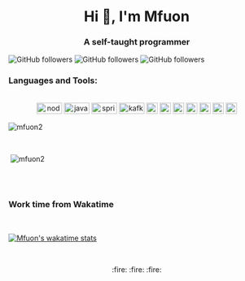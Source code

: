 <h1 align="center">Hi 👋, I'm Mfuon</h1>
<h3 align="center">A self-taught programmer</h3>

<p align="center>

![Twitter Follow](https://img.shields.io/twitter/follow/mfuon?label=mfuon&logo=twitter&style=for-the-badge)
![GitHub followers](https://img.shields.io/github/followers/mfuon2?logo=GitHub&style=for-the-badge)
![GitHub followers](https://img.shields.io/github/stars/mfuon2?style=for-the-badge)
![GitHub followers](https://img.shields.io/github/sponsors/mfuon2?style=for-the-badge)

</p>

<p align="center>

 🔭 I’m currently working on almond 

 🌱 I’m currently learning **Flutter**

 👯 I’m looking to collaborate with **other developers around the world**

</p>
<br />



<p align="center">

### Languages and Tools:
</p>

<p align="center">

<br>
<img src="https://www.vectorlogo.zone/logos/nodejs/nodejs-horizontal.svg" alt="node" width="50" height="22"/> 
<img src="https://www.vectorlogo.zone/logos/java/java-horizontal.svg" alt="java" width="50" height="22"/> 
<img src="https://www.vectorlogo.zone/logos/springio/springio-ar21.svg" alt="spring" width="50" height="22"/> 
<img src="https://www.vectorlogo.zone/logos/apache_kafka/apache_kafka-ar21.svg" alt="kafka" width="50" height="22"/> 
<img src="https://www.vectorlogo.zone/logos/dartlang/dartlang-icon.svg" alt="dart" width="22" height="22"/> 
<img src="https://www.vectorlogo.zone/logos/firebase/firebase-icon.svg" alt="firebase" width="22" height="22"/> 
<img src="https://www.vectorlogo.zone/logos/flutterio/flutterio-icon.svg" alt="flutter" width="22" height="22"/> 
<img src="https://www.vectorlogo.zone/logos/git-scm/git-scm-icon.svg" alt="git" width="22" height="22"/> 
<img src="https://devicons.github.io/devicon/devicon.git/icons/linux/linux-original.svg" alt="linux" width="22" height="22"/> 
<img src="https://devicons.github.io/devicon/devicon.git/icons/mysql/mysql-original-wordmark.svg" alt="mysql" width="22" height="22"/> 
<img src="https://devicons.github.io/devicon/devicon.git/icons/postgresql/postgresql-original-wordmark.svg" alt="postgresql" width="22" height="22"/> 

</p>
<p><img align="center" src="https://github-readme-stats.vercel.app/api/top-langs/?username=mfuon2&hide=html&theme=radical&langs_count=7" alt="mfuon2" /></p>

<br>
<p>&nbsp;<img align="center" src="https://github-readme-stats.vercel.app/api?username=mfuon2&show_icons=true" alt="mfuon2" /></p>

<br><br>

### Work time from Wakatime
<br>

[![Mfuon's wakatime stats](https://github-readme-stats.vercel.app/api/wakatime?username=mFuon)](https://github.com/mfuon2/github-readme-stats)

<br>
<p align="center">
:fire: :fire: :fire:
</p>


